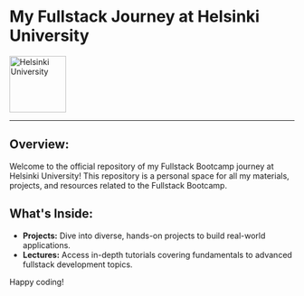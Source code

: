 

# My Fullstack Journey at Helsinki University

<img src="https://unisafe-gbv.eu/wp-content/uploads/2022/08/university-of-helsinki-logo-vector.png" alt="Helsinki University" width="100" height="100" />

---

## Overview:

Welcome to the official repository of my Fullstack Bootcamp journey at Helsinki University! This repository is a personal space for all my materials, projects, and resources related to the Fullstack Bootcamp.

## What's Inside:

- **Projects:** Dive into diverse, hands-on projects to build real-world applications.
- **Lectures:** Access in-depth tutorials covering fundamentals to advanced fullstack development topics.

Happy coding!

